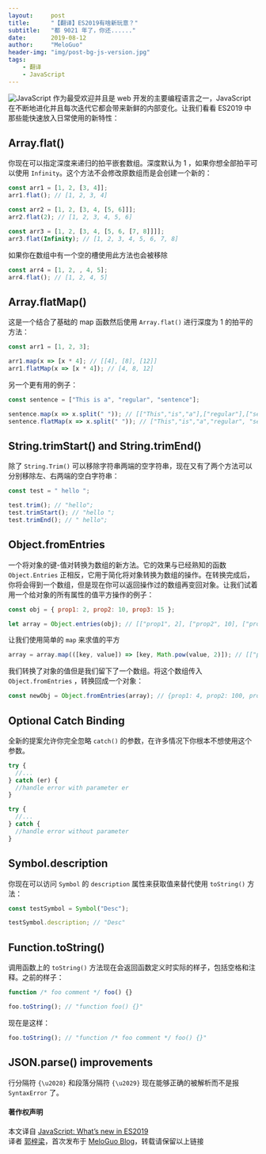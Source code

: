 ```yaml
---
layout:     post
title:      "【翻译】ES2019有啥新玩意？"
subtitle:   "都 9021 年了，你还......"
date:       2019-08-12
author:     "MeloGuo"
header-img: "img/post-bg-js-version.jpg"
tags:
    - 翻译
    - JavaScript
---
```


![JavaScript](https://blog.tildeloop.com/media/javascript-es-2019.png)
作为最受欢迎并且是 web 开发的主要编程语言之一，JavaScript 在不断地进化并且每次迭代它都会带来新鲜的内部变化。让我们看看 ES2019 中那些能快速放入日常使用的新特性：

## Array.flat()
你现在可以指定深度来递归的拍平嵌套数组。深度默认为 1 ，如果你想全部拍平可以使用 `Infinity`。这个方法不会修改原数组而是会创建一个新的：
```javascript
const arr1 = [1, 2, [3, 4]];
arr1.flat(); // [1, 2, 3, 4]

const arr2 = [1, 2, [3, 4, [5, 6]]];
arr2.flat(2); // [1, 2, 3, 4, 5, 6]

const arr3 = [1, 2, [3, 4, [5, 6, [7, 8]]]];
arr3.flat(Infinity); // [1, 2, 3, 4, 5, 6, 7, 8]
```
如果你在数组中有一个空的槽使用此方法也会被移除
```javascript
const arr4 = [1, 2, , 4, 5];
arr4.flat(); // [1, 2, 4, 5]
```

## Array.flatMap()
这是一个结合了基础的 map 函数然后使用 `Array.flat()` 进行深度为 1 的拍平的方法：
```javascript
const arr1 = [1, 2, 3];

arr1.map(x => [x * 4]; // [[4], [8], [12]]
arr1.flatMap(x => [x * 4]); // [4, 8, 12]
```
另一个更有用的例子：
```javascript
const sentence = ["This is a", "regular", "sentence"];

sentence.map(x => x.split(" ")); // [["This","is","a"],["regular"],["sentence"]]
sentence.flatMap(x => x.split(" ")); // ["This","is","a","regular", "sentence"]
```

## String.trimStart() and String.trimEnd()
除了 `String.Trim()` 可以移除字符串两端的空字符串，现在又有了两个方法可以分别移除左、右两端的空白字符串：
```javascript
const test = " hello ";

test.trim(); // "hello";
test.trimStart(); // "hello ";
test.trimEnd(); // " hello";
```

## Object.fromEntries
一个将对象的键-值对转换为数组的新方法。它的效果与已经熟知的函数 `Object.Entries` 正相反，它用于简化将对象转换为数组的操作。在转换完成后，你将会得到一个数组，但是现在你可以返回操作过的数组再变回对象。让我们试着用一个给对象的所有属性的值平方操作的例子：
```javascript
const obj = { prop1: 2, prop2: 10, prop3: 15 };

let array = Object.entries(obj); // [["prop1", 2], ["prop2", 10], ["prop3", 15]]
```
让我们使用简单的 `map` 来求值的平方
```javascript
array = array.map(([key, value]) => [key, Math.pow(value, 2)]); // [["prop1", 4], ["prop2", 100], ["prop3", 225]]
```
我们转换了对象的值但是我们留下了一个数组。将这个数组传入 `Object.fromEntries` ，转换回成一个对象：
```javascript
const newObj = Object.fromEntries(array); // {prop1: 4, prop2: 100, prop3: 225}
```

## Optional Catch Binding
全新的提案允许你完全忽略 `catch()` 的参数，在许多情况下你根本不想使用这个参数。
```javascript
try {
  //...
} catch (er) {
  //handle error with parameter er
}

try {
  //...
} catch {
  //handle error without parameter
}
```

## Symbol.description
你现在可以访问 `Symbol` 的 `description` 属性来获取值来替代使用 `toString()` 方法：
```javascript
const testSymbol = Symbol("Desc");

testSymbol.description; // "Desc"
```

## Function.toString()
调用函数上的 `toString()` 方法现在会返回函数定义时实际的样子，包括空格和注释。之前的样子：
```javascript
function /* foo comment */ foo() {}

foo.toString(); // "function foo() {}"
```
现在是这样：
```javascript
foo.toString(); // "function /* foo comment */ foo() {}"
```

## JSON.parse() improvements
行分隔符 `{\u2028}` 和段落分隔符 `{\u2029}` 现在能够正确的被解析而不是报 `SyntaxError` 了。

#### 著作权声明

本文译自 [JavaScript: What’s new in ES2019](https://blog.tildeloop.com/posts/javascript-what%E2%80%99s-new-in-es2019/)   
译者 [郭梓梁](https://www.zhihu.com/people/mluka/activities)，首次发布于 [MeloGuo Blog](http://meloguo.com)，转载请保留以上链接
